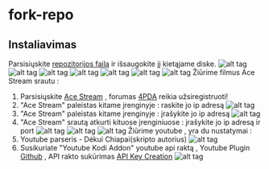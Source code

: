 # fork-repo

## Instaliavimas
Parsisiųskite [repozitorijos failą](https://github.com/asafemode/fork-repo/raw/master/repo/forkrepository.lt/forkrepository.lit-0.1.0.zip) ir išsaugokite jį kietąjame diske.
![alt tag](https://raw.githubusercontent.com/asafemode/fork-repo/master/media/1.png)
![alt tag](https://raw.githubusercontent.com/asafemode/fork-repo/master/media/2.png)
![alt tag](https://raw.githubusercontent.com/asafemode/fork-repo/master/media/3.png)
![alt tag](https://raw.githubusercontent.com/asafemode/fork-repo/master/media/4.png)
![alt tag](https://raw.githubusercontent.com/asafemode/fork-repo/master/media/5.png)
![alt tag](https://raw.githubusercontent.com/asafemode/fork-repo/master/media/6.png)
![alt tag](https://raw.githubusercontent.com/asafemode/fork-repo/master/media/7.png)
Žiūrime filmus Ace Stream srautu :<br/>
1. Parsisiųskite [Ace Stream](http://wiki.acestream.org/wiki/index.php/Download) , forumas [4PDA](https://4pda.ru/forum/index.php?showtopic=737440) reikia užsiregistruoti!
2. "Ace Stream" paleistas kitame įrenginyje : raskite jo ip adresą ![alt tag](https://raw.githubusercontent.com/asafemode/fork-repo/master/media/8.png)
3. "Ace Stream" paleistas kitame įrenginyje : įrašykite jo ip adresą ![alt tag](https://raw.githubusercontent.com/asafemode/fork-repo/master/media/9.png)
4. "Ace Stream" srautą atkurti kituose įrenginiuose : įrašykite jo ip adresą ir port ![alt tag](https://raw.githubusercontent.com/asafemode/fork-repo/master/media/10.png)
![alt tag](https://raw.githubusercontent.com/asafemode/fork-repo/master/media/11.jpg)
![alt tag](https://raw.githubusercontent.com/asafemode/fork-repo/master/media/12.jpg)
Žiūrime youtube , yra  du nustatymai :<br/>
1. Youtube parseris - Dėkui Chiapai(skripto autorius) ![alt tag](https://raw.githubusercontent.com/asafemode/fork-repo/master/media/13.png)
2. Susikuriate "Youtube Kodi Addon" youtube api raktą , Youtube Plugin [Github](https://github.com/jdf76/plugin.video.youtube) , API rakto sukūrimas [API Key Creation](https://github.com/jdf76/plugin.video.youtube/wiki/Personal-API-Keys) ![alt tag](https://raw.githubusercontent.com/asafemode/fork-repo/master/media/14.png)

